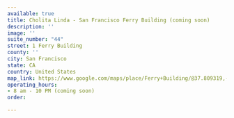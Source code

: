 ```yaml
---
available: true
title: Cholita Linda - San Francisco Ferry Building (coming soon)
description: ''
image: ''
suite_number: "44"
street: 1 Ferry Building
county: ''
city: San Francisco
state: CA
country: United States
map_link: https://www.google.com/maps/place/Ferry+Building/@37.809319,-122.3972492,12z/data=!4m19!1m13!4m12!1m4!2m2!1d-122.257408!2d37.8339328!4e1!1m6!1m2!1s0x808580668e8f3159:0x6cf7a313d6a53ec7!2smijita+ca!2m2!1d-122.3937801!2d37.7958379!3m4!1s0x808580668e8f3159:0x6cf7a313d6a53ec7!8m2!3d37.7958379!4d-122.3937801
operating_hours:
- 8 am - 10 PM (coming soon)
order: 

---
```

